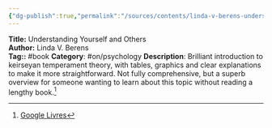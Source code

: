```yaml
---
{"dg-publish":true,"permalink":"/sources/contents/linda-v-berens-understanding-yourself-and-others/","noteIcon":"","created":"2023-03-08T17:14:21.272+01:00","updated":"2023-03-14T21:46:22.935+01:00"}
---
```


**Title:** Understanding Yourself and Others  
**Author:** Linda V. Berens  
**Tag::** #book 
**Category**: #on/psychology 
**Description**: Brilliant introduction to keirseyan temperament theory, with tables, graphics and clear explanations to make it more straightforward. Not fully comprehensive, but a superb overview for someone wanting to learn about this topic without reading a lengthy book.[^1]

[^1]: [Google Livres](https://books.google.fr/)